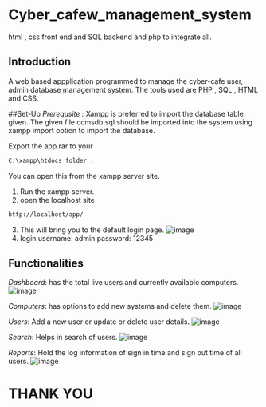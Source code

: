 # Cyber_cafew_management_system
html , css front end and SQL backend and php to integrate all.
## Introduction
A web based appplication programmed to manage the cyber-cafe  user, admin database management system.
The tools used are PHP , SQL , HTML and CSS.

##Set-Up
*Prerequsite :* Xampp is preferred to import the database table given.
The given file ccmsdb.sql should be imported into the system using xampp import option to import the database.

Export the app.rar to your 
```bash
C:\xampp\htdocs folder .
```
You can open this from the xampp server site.
1. Run the xampp server.
2. open the localhost site 
```bash
http://localhost/app/
```
3. This will bring you to the default login page.
![image](https://user-images.githubusercontent.com/89335295/210210771-5b5190bf-ca66-4c25-8712-21e978977c7b.png)
4. login username: admin  password: 12345


## Functionalities

*Dashboard*: has the total live users and currently available computers.
![image](https://user-images.githubusercontent.com/89335295/210211327-26ce639f-acdf-4af9-9ac3-2857863e6ba3.png)

*Computers*: has options to add new systems and delete them.
![image](https://user-images.githubusercontent.com/89335295/210211658-e87c5ce3-2f24-422e-bc3b-c04bfd170ff0.png)

*Users*: Add a new user or update or delete user details.
![image](https://user-images.githubusercontent.com/89335295/210211691-7f51d40b-a785-4a3a-97c8-10b2dabf9efa.png)

*Search*: Helps in search of users.
![image](https://user-images.githubusercontent.com/89335295/210211715-e9aea880-dd68-442e-bfe5-0d6445391d88.png)

*Reports*: Hold the log information of sign in time and sign out time of all users.
![image](https://user-images.githubusercontent.com/89335295/210211754-494a638b-a998-4288-99f3-dbdccfd949cd.png)

# THANK YOU 

